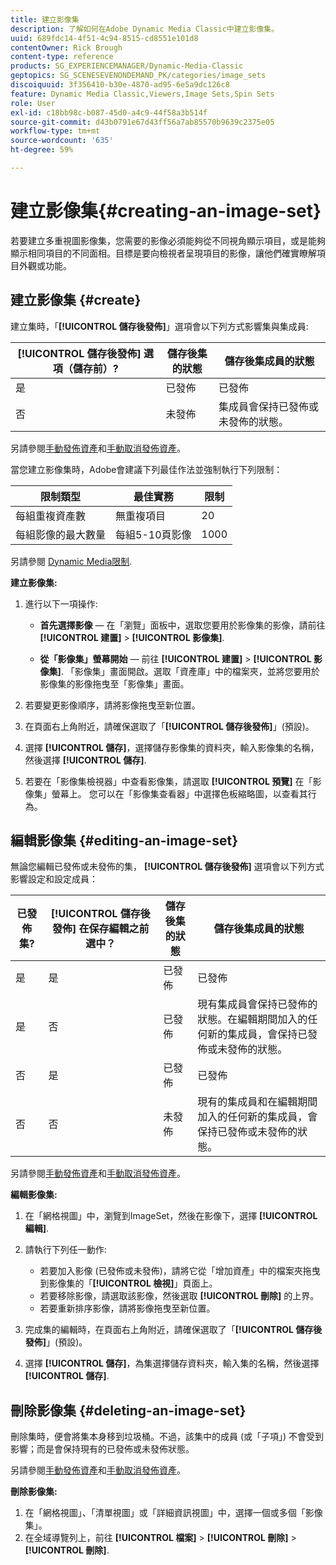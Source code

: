```yaml
---
title: 建立影像集
description: 了解如何在Adobe Dynamic Media Classic中建立影像集。
uuid: 689fdc14-4f51-4c94-8515-cd8551e101d8
contentOwner: Rick Brough
content-type: reference
products: SG_EXPERIENCEMANAGER/Dynamic-Media-Classic
geptopics: SG_SCENESEVENONDEMAND_PK/categories/image_sets
discoiquuid: 3f356410-b30e-4870-ad95-6e5a9dc126c8
feature: Dynamic Media Classic,Viewers,Image Sets,Spin Sets
role: User
exl-id: c18bb98c-b087-45d0-a4c9-44f58a3b514f
source-git-commit: d43b0791e67d43ff56a7ab85570b9639c2375e05
workflow-type: tm+mt
source-wordcount: '635'
ht-degree: 59%

---
```


# 建立影像集{#creating-an-image-set}

若要建立多重視圖影像集，您需要的影像必須能夠從不同視角顯示項目，或是能夠顯示相同項目的不同面相。目標是要向檢視者呈現項目的影像，讓他們確實瞭解項目外觀或功能。

## 建立影像集 {#create}

建立集時，「**[!UICONTROL 儲存後發佈]**」選項會以下列方式影響集與集成員:

| **[!UICONTROL 儲存後發佈]** 選項（儲存前）? | 儲存後集的狀態 | 儲存後集成員的狀態 |
| --- | --- | --- |
| 是 | 已發佈 | 已發佈 |
| 否 | 未發佈 | 集成員會保持已發佈或未發佈的狀態。 |

另請參閱[手動發佈資產](publishing-files.md#manually_publishing_assets)和[手動取消發佈資產](publishing-files.md#manually_unpublishing_assets)。

當您建立影像集時，Adobe會建議下列最佳作法並強制執行下列限制：

| 限制類型 | 最佳實務 | 限制 |
| --- | --- | --- |
| 每組重複資產數 | 無重複項目 | 20 |
| 每組影像的最大數量 | 每組5-10頁影像 | 1000 |

另請參閱 [Dynamic Media限制](/help/limitations.md).

**建立影像集:**

1. 進行以下一項操作:

   * **首先選擇影像**  — 在「瀏覽」面板中，選取您要用於影像集的影像，請前往 **[!UICONTROL 建置]** > **[!UICONTROL 影像集]**.

   * **從「影像集」螢幕開始**  — 前往 **[!UICONTROL 建置]** > **[!UICONTROL 影像集]**. 「影像集」畫面開啟。選取「資產庫」中的檔案夾，並將您要用於影像集的影像拖曳至「影像集」畫面。

1. 若要變更影像順序，請將影像拖曳至新位置。
1. 在頁面右上角附近，請確保選取了「**[!UICONTROL 儲存後發佈]**」(預設)。
1. 選擇 **[!UICONTROL 儲存]**，選擇儲存影像集的資料夾，輸入影像集的名稱，然後選擇 **[!UICONTROL 儲存]**.
1. 若要在「影像集檢視器」中查看影像集，請選取 **[!UICONTROL 預覽]** 在「影像集」螢幕上。 您可以在「影像集查看器」中選擇色板縮略圖，以查看其行為。

## 編輯影像集 {#editing-an-image-set}

無論您編輯已發佈或未發佈的集， **[!UICONTROL 儲存後發佈]** 選項會以下列方式影響設定和設定成員：

| 已發佈集? | **[!UICONTROL 儲存後發佈]** 在保存編輯之前選中？ | 儲存後集的狀態 | 儲存後集成員的狀態 |
| --- | --- | --- | --- |
| 是 | 是 | 已發佈 | 已發佈 |
| 是 | 否 | 已發佈 | 現有集成員會保持已發佈的狀態。在編輯期間加入的任何新的集成員，會保持已發佈或未發佈的狀態。 |
| 否 | 是 | 已發佈 | 已發佈 |
| 否 | 否 | 未發佈 | 現有的集成員和在編輯期間加入的任何新的集成員，會保持已發佈或未發佈的狀態。 |

另請參閱[手動發佈資產](publishing-files.md#manually_publishing_assets)和[手動取消發佈資產](publishing-files.md#manually_unpublishing_assets)。

**編輯影像集:**

1. 在「網格視圖」中，瀏覽到ImageSet，然後在影像下，選擇 **[!UICONTROL 編輯]**.
1. 請執行下列任一動作:

   * 若要加入影像 (已發佈或未發佈)，請將它從「增加資產」中的檔案夾拖曳到影像集的「**[!UICONTROL 檢視]**」頁面上。
   * 若要移除影像，請選取該影像，然後選取 **[!UICONTROL 刪除]** 的上界。
   * 若要重新排序影像，請將影像拖曳至新位置。

1. 完成集的編輯時，在頁面右上角附近，請確保選取了「**[!UICONTROL 儲存後發佈]**」(預設)。
1. 選擇 **[!UICONTROL 儲存]**，為集選擇儲存資料夾，輸入集的名稱，然後選擇 **[!UICONTROL 儲存]**.

## 刪除影像集 {#deleting-an-image-set}

刪除集時，便會將集本身移到垃圾桶。不過，該集中的成員 (或「子項」) 不會受到影響；而是會保持現有的已發佈或未發佈狀態。

另請參閱[手動發佈資產](publishing-files.md#manually_publishing_assets)和[手動取消發佈資產](publishing-files.md#manually_unpublishing_assets)。

**刪除影像集:**

1. 在「網格視圖」、「清單視圖」或「詳細資訊視圖」中，選擇一個或多個「影像集」。
1. 在全域導覽列上，前往 **[!UICONTROL 檔案]** > **[!UICONTROL 刪除]** > **[!UICONTROL 刪除]**.
